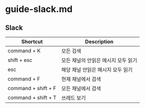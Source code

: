 # guide-slack.md

## Slack

| Shortcut            | Description          |
|---------------------|----------------------|
| command + K         | 모든 검색                |
| shift + esc         | 모든 채널의 안읽은 메시지 모두 읽기 |
| esc                 | 해당 채널 안읽은 메시지 모두 읽기  |
| command + F         | 현재 채널에서 검색           |
| command + shift + F | 모든 채널에서 검색           |
| command + shift + T | 쓰레드 보기               |
